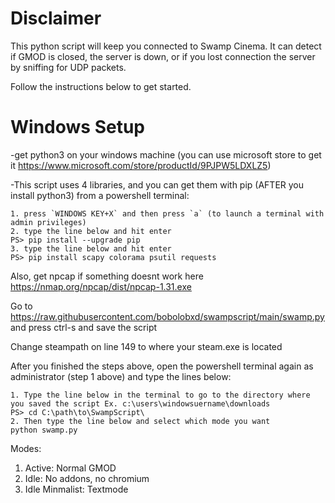 # Disclaimer

This python script will keep you connected to Swamp Cinema. It can detect if GMOD is closed, the server is down, or if you lost connection the server by sniffing for UDP packets.

Follow the instructions below to get started.

# Windows Setup
-get python3 on your windows machine (you can use microsoft store to get it https://www.microsoft.com/store/productId/9PJPW5LDXLZ5)

-This script uses 4 libraries, and you can get them with pip (AFTER you install python3) from a powershell terminal:
```
1. press `WINDOWS KEY+X` and then press `a` (to launch a terminal with admin privileges)
2. type the line below and hit enter
PS> pip install --upgrade pip
3. type the line below and hit enter
PS> pip install scapy colorama psutil requests
```
Also, get npcap if something doesnt work here https://nmap.org/npcap/dist/npcap-1.31.exe


Go to https://raw.githubusercontent.com/bobolobxd/swampscript/main/swamp.py and press ctrl-s and save the script

Change steampath on line 149 to where your steam.exe is located

After you finished the steps above, open the powershell terminal again as administrator (step 1 above) and type the lines below:
```
1. Type the line below in the terminal to go to the directory where you saved the script Ex. c:\users\windowsuername\downloads
PS> cd C:\path\to\SwampScript\
2. Then type the line below and select which mode you want
python swamp.py
```
Modes:
1. Active: Normal GMOD
2. Idle: No addons, no chromium
3. Idle Minmalist: Textmode 
